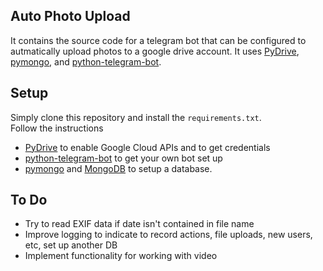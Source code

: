 Auto Photo Upload
-------

It contains the source code for a telegram bot that can be configured to autmatically upload photos to a google drive account. It uses [PyDrive](https://github.com/googleworkspace/PyDrive), [pymongo](https://github.com/mongodb/mongo-python-driver), and [python-telegram-bot](https://github.com/python-telegram-bot/python-telegram-bot/tree/master/examples).

Setup
--------------

Simply clone this repository and install the `requirements.txt`.  
Follow the instructions 
 - [PyDrive](https://github.com/googleworkspace/PyDrive) to enable Google Cloud APIs and to get credentials
 - [python-telegram-bot](https://github.com/python-telegram-bot/python-telegram-bot) to get your own bot set up
 - [pymongo](https://github.com/mongodb/mongo-python-driver) and [MongoDB](https://www.mongodb.com/) to setup a database.


To Do
-----
- Try to read EXIF data if date isn't contained in file name
- Improve logging to indicate to record actions, file uploads, new users, etc, set up another DB
- Implement functionality for working with video
